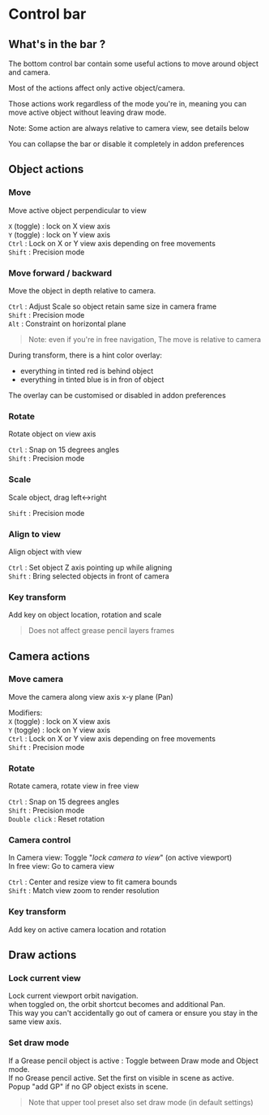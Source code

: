 # Control bar 


## What's in the bar ?

The bottom control bar contain some useful actions to move around object and camera.

Most of the actions affect only active object/camera.

Those actions work regardless of the mode you're in, meaning you can move active object without leaving draw mode.

Note: Some action are always relative to camera view, see details below

You can collapse the bar or disable it completely in addon preferences

## Object actions

### Move

Move active object perpendicular to view

`X` (toggle) : lock on X view axis  
`Y` (toggle) : lock on Y view axis  
`Ctrl` : Lock on X or Y view axis depending on free movements    
`Shift` : Precision mode  

### Move forward / backward

Move the object in depth relative to camera.  

`Ctrl` : Adjust Scale so object retain same size in camera frame  
`Shift` : Precision mode  
`Alt` : Constraint on horizontal plane  

> Note: even if you're in free navigation, The move is relative to camera

During transform, there is a hint color overlay:

- everything in tinted red is behind object
- everything in tinted blue is in fron of object

The overlay can be customised or disabled in addon preferences

### Rotate

Rotate object on view axis

`Ctrl` : Snap on 15 degrees angles  
`Shift` : Precision mode  

### Scale

Scale object, drag left<->right

`Shift` : Precision mode

### Align to view

Align object with view

`Ctrl` : Set object Z axis pointing up while aligning  
`Shift` : Bring selected objects in front of camera  

### Key transform

Add key on object location, rotation and scale

> Does not affect grease pencil layers frames


## Camera actions

### Move camera

Move the camera along view axis x-y plane (Pan)

Modifiers:  
`X` (toggle) : lock on X view axis  
`Y` (toggle) : lock on Y view axis  
`Ctrl` : Lock on X or Y view axis depending on free movements  
`Shift` : Precision mode  

### Rotate

Rotate camera, rotate view in free view

`Ctrl` : Snap on 15 degrees angles  
`Shift` : Precision mode  
`Double click` : Reset rotation


### Camera control

In Camera view: Toggle "_lock camera to view_" (on active viewport)  
In free view: Go to camera view  

`Ctrl` : Center and resize view to fit camera bounds  
`Shift` : Match view zoom to render resolution  

### Key transform

Add key on active camera location and rotation


## Draw actions

### Lock current view

Lock current viewport orbit navigation.  
when toggled on, the orbit shortcut becomes and additional Pan.  
This way you can't accidentally go out of camera or ensure you stay in the same view axis.

### Set draw mode

If a Grease pencil object is active : Toggle between Draw mode and Object mode.  
If no Grease pencil active. Set the first on visible in scene as active.  
Popup "add GP" if no GP object exists in scene.

> Note that upper tool preset also set draw mode (in default settings)

<!-- `Ctrl` : Add a new object -->